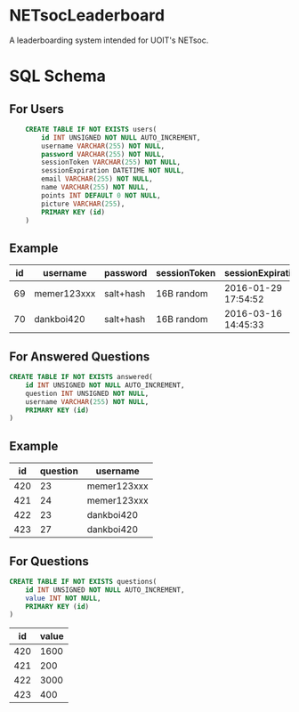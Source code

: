 # NETsocLeaderboard
A leaderboarding system intended for UOIT's NETsoc.

# SQL Schema
## For Users
```SQL
	CREATE TABLE IF NOT EXISTS users(
		id INT UNSIGNED NOT NULL AUTO_INCREMENT,
		username VARCHAR(255) NOT NULL,
		password VARCHAR(255) NOT NULL,
		sessionToken VARCHAR(255) NOT NULL,
		sessionExpiration DATETIME NOT NULL,
		email VARCHAR(255) NOT NULL,
		name VARCHAR(255) NOT NULL,
		points INT DEFAULT 0 NOT NULL,
		picture VARCHAR(255),
		PRIMARY KEY (id)
	)
```
## Example
id|username|password|sessionToken|sessionExpiration|email|name|points|picture|
---|---|---|---|---|---|---|---|---
69|memer123xxx|salt+hash|16B random|2016-01-29 17:54:52|memer@uoit.net|john smith|6969  |https://i.imgur...
|70|dankboi420|salt+hash|16B random|2016-03-16 14:45:33|dankb@uoit.net|dave smith|69420 |https://i.imgur...
## For Answered Questions
```SQL
CREATE TABLE IF NOT EXISTS answered(
	id INT UNSIGNED NOT NULL AUTO_INCREMENT,
	question INT UNSIGNED NOT NULL,
	username VARCHAR(255) NOT NULL,
	PRIMARY KEY (id)
)
```
## Example
id|question|username
---|---|---
420|23|memer123xxx
421|24|memer123xxx
422|23|dankboi420
423|27|dankboi420
## For Questions
```SQL
CREATE TABLE IF NOT EXISTS questions(
	id INT UNSIGNED NOT NULL AUTO_INCREMENT,
	value INT NOT NULL,
	PRIMARY KEY (id)
)
```
id|value
---|---
420|1600
421|200
422|3000
423|400
